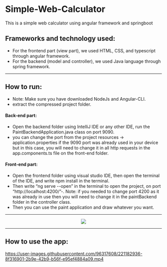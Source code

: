 # Simple-Web-Calculator
This is a simple web calculator using angular framework and springboot

## Frameworks and technology used:
- For the frontend part (view part), we used HTML, CSS, and typescript through angular framework.
- For the backend (model and controller), we used Java language through spring framework.
---
## How to run:
- Note: Make sure you have downloaded NodeJs and Angular-CLI.
- extract the compressed project folder.
#### Back-end part:
- Open the backend folder using IntelliJ IDE or any other IDE, run the PaintBackendApplication.java class on port 9090.
- you can change the port from the project resources → application.properties if the 9090 port was already used in your device but in this case, you will need to change it in all http requests in the app.components.ts file on the front-end folder.
#### Front-end part:
- Open the frontend folder using visual studio IDE, then open the terminal of the IDE, and write npm install in the terminal.
- Then write “ng serve --open” in the terminal to open the project, on port “http://localhost:4200/”-. Note: if you needed to change port 4200 as it was already in use then you will need to change it in the paintBackend folder in the controller class.
- Then you can use the paint application and draw whatever you want.
---

<p align="center">
  <img src="https://user-images.githubusercontent.com/96317608/217378988-039c1a32-b068-469e-8e9a-67c4ee167802.png">
</p>

---
## How to use the app:

https://user-images.githubusercontent.com/96317608/221182936-8f316901-2b9e-42b9-b56f-e95ef4884a09.mp4
